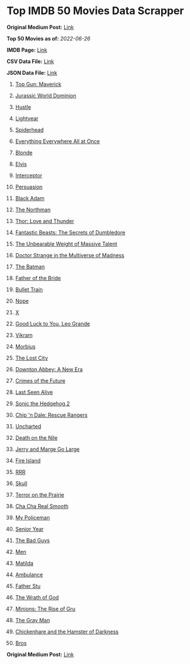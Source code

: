 # Top IMDB 50 Movies Data Scrapper

**Original Medium Post:** [Link](https://medium.com/@nishantsahoo/which-movie-should-i-watch-5c83a3c0f5b1) 

**Top 50 Movies as of:** _2022-06-26_

**IMDB Page:** [Link](http://www.imdb.com/search/title?release_date=2022,2022&title_type=feature)

**CSV Data File:** [Link](/Data/data.csv)

**JSON Data File:** [Link](/Data/data.json)

1. [Top Gun: Maverick](https://www.imdb.com/title/tt1745960/?ref_=adv_li_tt)

2. [Jurassic World Dominion](https://www.imdb.com/title/tt8041270/?ref_=adv_li_tt)

3. [Hustle](https://www.imdb.com/title/tt8009428/?ref_=adv_li_tt)

4. [Lightyear](https://www.imdb.com/title/tt10298810/?ref_=adv_li_tt)

5. [Spiderhead](https://www.imdb.com/title/tt9783600/?ref_=adv_li_tt)

6. [Everything Everywhere All at Once](https://www.imdb.com/title/tt6710474/?ref_=adv_li_tt)

7. [Blonde](https://www.imdb.com/title/tt1655389/?ref_=adv_li_tt)

8. [Elvis](https://www.imdb.com/title/tt3704428/?ref_=adv_li_tt)

9. [Interceptor](https://www.imdb.com/title/tt14174940/?ref_=adv_li_tt)

10. [Persuasion](https://www.imdb.com/title/tt13456318/?ref_=adv_li_tt)

11. [Black Adam](https://www.imdb.com/title/tt6443346/?ref_=adv_li_tt)

12. [The Northman](https://www.imdb.com/title/tt11138512/?ref_=adv_li_tt)

13. [Thor: Love and Thunder](https://www.imdb.com/title/tt10648342/?ref_=adv_li_tt)

14. [Fantastic Beasts: The Secrets of Dumbledore](https://www.imdb.com/title/tt4123432/?ref_=adv_li_tt)

15. [The Unbearable Weight of Massive Talent](https://www.imdb.com/title/tt11291274/?ref_=adv_li_tt)

16. [Doctor Strange in the Multiverse of Madness](https://www.imdb.com/title/tt9419884/?ref_=adv_li_tt)

17. [The Batman](https://www.imdb.com/title/tt1877830/?ref_=adv_li_tt)

18. [Father of the Bride](https://www.imdb.com/title/tt13249596/?ref_=adv_li_tt)

19. [Bullet Train](https://www.imdb.com/title/tt12593682/?ref_=adv_li_tt)

20. [Nope](https://www.imdb.com/title/tt10954984/?ref_=adv_li_tt)

21. [X](https://www.imdb.com/title/tt13560574/?ref_=adv_li_tt)

22. [Good Luck to You, Leo Grande](https://www.imdb.com/title/tt13352968/?ref_=adv_li_tt)

23. [Vikram](https://www.imdb.com/title/tt9179430/?ref_=adv_li_tt)

24. [Morbius](https://www.imdb.com/title/tt5108870/?ref_=adv_li_tt)

25. [The Lost City](https://www.imdb.com/title/tt13320622/?ref_=adv_li_tt)

26. [Downton Abbey: A New Era](https://www.imdb.com/title/tt11703710/?ref_=adv_li_tt)

27. [Crimes of the Future](https://www.imdb.com/title/tt14549466/?ref_=adv_li_tt)

28. [Last Seen Alive](https://www.imdb.com/title/tt15004136/?ref_=adv_li_tt)

29. [Sonic the Hedgehog 2](https://www.imdb.com/title/tt12412888/?ref_=adv_li_tt)

30. [Chip 'n Dale: Rescue Rangers](https://www.imdb.com/title/tt3513500/?ref_=adv_li_tt)

31. [Uncharted](https://www.imdb.com/title/tt1464335/?ref_=adv_li_tt)

32. [Death on the Nile](https://www.imdb.com/title/tt7657566/?ref_=adv_li_tt)

33. [Jerry and Marge Go Large](https://www.imdb.com/title/tt8323668/?ref_=adv_li_tt)

34. [Fire Island](https://www.imdb.com/title/tt15218000/?ref_=adv_li_tt)

35. [RRR](https://www.imdb.com/title/tt8178634/?ref_=adv_li_tt)

36. [Skull](https://www.imdb.com/title/tt11866324/?ref_=adv_li_tt)

37. [Terror on the Prairie](https://www.imdb.com/title/tt14043966/?ref_=adv_li_tt)

38. [Cha Cha Real Smooth](https://www.imdb.com/title/tt14376344/?ref_=adv_li_tt)

39. [My Policeman](https://www.imdb.com/title/tt13139228/?ref_=adv_li_tt)

40. [Senior Year](https://www.imdb.com/title/tt5315212/?ref_=adv_li_tt)

41. [The Bad Guys](https://www.imdb.com/title/tt8115900/?ref_=adv_li_tt)

42. [Men](https://www.imdb.com/title/tt13841850/?ref_=adv_li_tt)

43. [Matilda](https://www.imdb.com/title/tt3447590/?ref_=adv_li_tt)

44. [Ambulance](https://www.imdb.com/title/tt4998632/?ref_=adv_li_tt)

45. [Father Stu](https://www.imdb.com/title/tt14439896/?ref_=adv_li_tt)

46. [The Wrath of God](https://www.imdb.com/title/tt15189534/?ref_=adv_li_tt)

47. [Minions: The Rise of Gru](https://www.imdb.com/title/tt5113044/?ref_=adv_li_tt)

48. [The Gray Man](https://www.imdb.com/title/tt1649418/?ref_=adv_li_tt)

49. [Chickenhare and the Hamster of Darkness](https://www.imdb.com/title/tt12532368/?ref_=adv_li_tt)

50. [Bros](https://www.imdb.com/title/tt9731598/?ref_=adv_li_tt)

**Original Medium Post:** [Link](https://medium.com/@nishantsahoo/which-movie-should-i-watch-5c83a3c0f5b1) 
